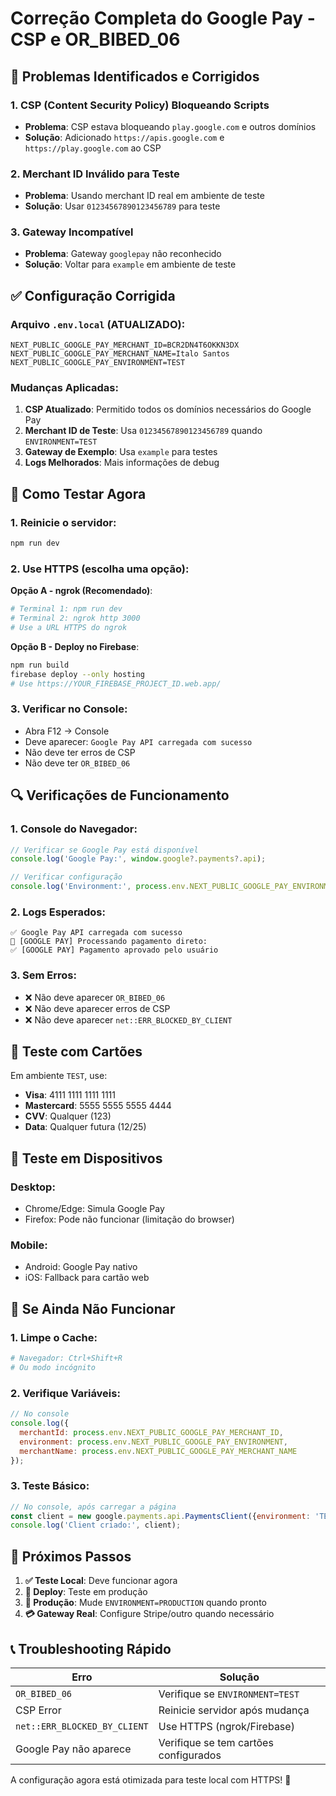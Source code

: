 # Correção Completa do Google Pay - CSP e OR_BIBED_06

## 🔧 Problemas Identificados e Corrigidos

### 1. **CSP (Content Security Policy) Bloqueando Scripts**
- **Problema**: CSP estava bloqueando `play.google.com` e outros domínios
- **Solução**: Adicionado `https://apis.google.com` e `https://play.google.com` ao CSP

### 2. **Merchant ID Inválido para Teste**
- **Problema**: Usando merchant ID real em ambiente de teste
- **Solução**: Usar `01234567890123456789` para teste

### 3. **Gateway Incompatível**
- **Problema**: Gateway `googlepay` não reconhecido
- **Solução**: Voltar para `example` em ambiente de teste

## ✅ Configuração Corrigida

### Arquivo `.env.local` (ATUALIZADO):
```env
NEXT_PUBLIC_GOOGLE_PAY_MERCHANT_ID=BCR2DN4T6OKKN3DX
NEXT_PUBLIC_GOOGLE_PAY_MERCHANT_NAME=Italo Santos
NEXT_PUBLIC_GOOGLE_PAY_ENVIRONMENT=TEST
```

### Mudanças Aplicadas:

1. **CSP Atualizado**: Permitido todos os domínios necessários do Google Pay
2. **Merchant ID de Teste**: Usa `01234567890123456789` quando `ENVIRONMENT=TEST`
3. **Gateway de Exemplo**: Usa `example` para testes
4. **Logs Melhorados**: Mais informações de debug

## 🚀 Como Testar Agora

### 1. **Reinicie o servidor**:
```bash
npm run dev
```

### 2. **Use HTTPS** (escolha uma opção):

**Opção A - ngrok (Recomendado)**:
```bash
# Terminal 1: npm run dev
# Terminal 2: ngrok http 3000
# Use a URL HTTPS do ngrok
```

**Opção B - Deploy no Firebase**:
```bash
npm run build
firebase deploy --only hosting
# Use https://YOUR_FIREBASE_PROJECT_ID.web.app/
```

### 3. **Verificar no Console**:
- Abra F12 → Console
- Deve aparecer: `Google Pay API carregada com sucesso`
- Não deve ter erros de CSP
- Não deve ter `OR_BIBED_06`

## 🔍 Verificações de Funcionamento

### 1. **Console do Navegador**:
```javascript
// Verificar se Google Pay está disponível
console.log('Google Pay:', window.google?.payments?.api);

// Verificar configuração
console.log('Environment:', process.env.NEXT_PUBLIC_GOOGLE_PAY_ENVIRONMENT);
```

### 2. **Logs Esperados**:
```
✅ Google Pay API carregada com sucesso
🔔 [GOOGLE PAY] Processando pagamento direto:
✅ [GOOGLE PAY] Pagamento aprovado pelo usuário
```

### 3. **Sem Erros**:
- ❌ Não deve aparecer `OR_BIBED_06`
- ❌ Não deve aparecer erros de CSP
- ❌ Não deve aparecer `net::ERR_BLOCKED_BY_CLIENT`

## 🧪 Teste com Cartões

Em ambiente `TEST`, use:
- **Visa**: 4111 1111 1111 1111
- **Mastercard**: 5555 5555 5555 4444
- **CVV**: Qualquer (123)
- **Data**: Qualquer futura (12/25)

## 📱 Teste em Dispositivos

### Desktop:
- Chrome/Edge: Simula Google Pay
- Firefox: Pode não funcionar (limitação do browser)

### Mobile:
- Android: Google Pay nativo
- iOS: Fallback para cartão web

## 🔄 Se Ainda Não Funcionar

### 1. **Limpe o Cache**:
```bash
# Navegador: Ctrl+Shift+R
# Ou modo incógnito
```

### 2. **Verifique Variáveis**:
```javascript
// No console
console.log({
  merchantId: process.env.NEXT_PUBLIC_GOOGLE_PAY_MERCHANT_ID,
  environment: process.env.NEXT_PUBLIC_GOOGLE_PAY_ENVIRONMENT,
  merchantName: process.env.NEXT_PUBLIC_GOOGLE_PAY_MERCHANT_NAME
});
```

### 3. **Teste Básico**:
```javascript
// No console, após carregar a página
const client = new google.payments.api.PaymentsClient({environment: 'TEST'});
console.log('Client criado:', client);
```

## 🎯 Próximos Passos

1. **✅ Teste Local**: Deve funcionar agora
2. **🚀 Deploy**: Teste em produção
3. **🔧 Produção**: Mude `ENVIRONMENT=PRODUCTION` quando pronto
4. **💳 Gateway Real**: Configure Stripe/outro quando necessário

## 📞 Troubleshooting Rápido

| Erro | Solução |
|------|---------|
| `OR_BIBED_06` | Verifique se `ENVIRONMENT=TEST` |
| CSP Error | Reinicie servidor após mudança |
| `net::ERR_BLOCKED_BY_CLIENT` | Use HTTPS (ngrok/Firebase) |
| Google Pay não aparece | Verifique se tem cartões configurados |

A configuração agora está otimizada para teste local com HTTPS! 🎉
